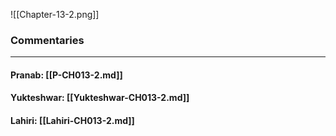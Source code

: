 ![[Chapter-13-2.png]]

### Commentaries

---

#### Pranab: [[P-CH013-2.md]]

#### Yukteshwar: [[Yukteshwar-CH013-2.md]]

#### Lahiri: [[Lahiri-CH013-2.md]]
